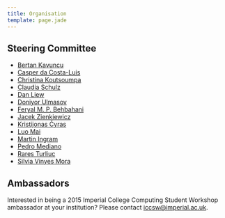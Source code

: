 ```yaml
---
title: Organisation
template: page.jade
---
```


## Steering Committee

* [Bertan Kavuncu](http://dsg.doc.ic.ac.uk/people/ahmet-bertan-kavuncu/)
* [Casper da Costa-Luis](http://www.doc.ic.ac.uk/~cod11/)
* [Christina Koutsoumpa](#)
* [Claudia Schulz](http://www.doc.ic.ac.uk/~cis11/)
* [Dan Liew](http://www.danliew.co.uk)
* [Doniyor Ulmasov](http://www.doniyor.com/)
* [Feryal M. P. Behbahani](#)
* [Jacek Zienkiewicz](#)
* [Kristijonas Čyras](https://sites.google.com/site/kristijonascyras/home)
* [Luo Mai](#)
* [Martin Ingram](http://dsg.doc.ic.ac.uk/people/ahmet-bertan-kavuncu/)
* [Pedro Mediano](#)
* [Rares Turliuc](http://www.doc.ic.ac.uk/~ct1810/)
* [Silvia Vinyes Mora](http://aesop.doc.ic.ac.uk/people/sv212/)

## Ambassadors

Interested in being a 2015 Imperial College Computing Student Workshop
ambassador at your institution? Please contact
[iccsw@imperial.ac.uk](mailto:iccsw@imperial.ac.uk).
